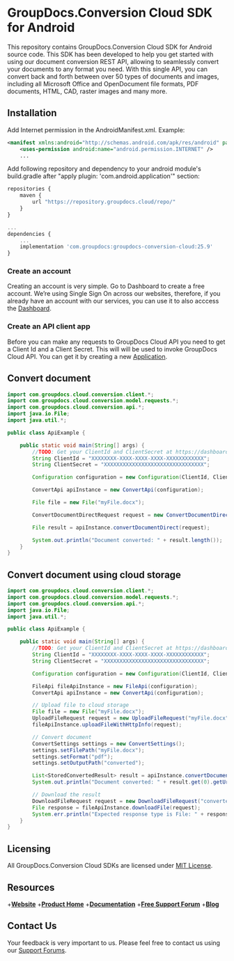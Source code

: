 # GroupDocs.Conversion Cloud SDK for Android

This repository contains GroupDocs.Conversion Cloud SDK for Android source code. This SDK has been developed to help you get started with using our document conversion REST API, allowing to seamlessly convert your documents to any format you need. With this single API, you can convert back and forth between over 50 types of documents and images, including all Microsoft Office and OpenDocument file formats, PDF documents, HTML, CAD, raster images and many more.

## Installation

Add Internet permission in the AndroidManifest.xml. Example:

```xml
<manifest xmlns:android="http://schemas.android.com/apk/res/android" package="<package name>">
    <uses-permission android:name="android.permission.INTERNET" />
    ...
```

Add following repository and dependency to your android module's build.gradle
after "apply plugin: 'com.android.application'" section:

```javascript
repositories {
    maven {
        url "https://repository.groupdocs.cloud/repo/"
    }
}

...
dependencies {
    ...
    implementation 'com.groupdocs:groupdocs-conversion-cloud:25.9'
}
```

### Create an account
Creating an account is very simple. Go to Dashboard to create a free account.
We’re using Single Sign On across our websites, therefore, if you already have an account with our services, you can use it to also acccess the [Dashboard](https://dashboard.groupdocs.cloud).

### Create an API client app
Before you can make any requests to GroupDocs Cloud API you need to get a Client Id and a Client Secret. This will will be used to invoke GroupDocs Cloud API. You can get it by creating a new [Application](https://dashboard.groupdocs.cloud/applicationsV).

## Convert document

```java
import com.groupdocs.cloud.conversion.client.*;
import com.groupdocs.cloud.conversion.model.requests.*;
import com.groupdocs.cloud.conversion.api.*;
import java.io.File;
import java.util.*;

public class ApiExample {

    public static void main(String[] args) {
        //TODO: Get your ClientId and ClientSecret at https://dashboard.groupdocs.cloud (free registration is required).
        String ClientId = "XXXXXXXX-XXXX-XXXX-XXXX-XXXXXXXXXXXX";
        String ClientSecret = "XXXXXXXXXXXXXXXXXXXXXXXXXXXXXXXX";

        Configuration configuration = new Configuration(ClientId, ClientSecret);

        ConvertApi apiInstance = new ConvertApi(configuration);

        File file = new File("myFile.docx");

        ConvertDocumentDirectRequest request = new ConvertDocumentDirectRequest("pdf", file, 1, 0, null, null);

        File result = apiInstance.convertDocumentDirect(request);

        System.out.println("Document converted: " + result.length());
    }
}
```

## Convert document using cloud storage

```java
import com.groupdocs.cloud.conversion.client.*;
import com.groupdocs.cloud.conversion.model.requests.*;
import com.groupdocs.cloud.conversion.api.*;
import java.io.File;
import java.util.*;

public class ApiExample {

    public static void main(String[] args) {
        //TODO: Get your ClientId and ClientSecret at https://dashboard.groupdocs.cloud (free registration is required).
        String ClientId = "XXXXXXXX-XXXX-XXXX-XXXX-XXXXXXXXXXXX";
        String ClientSecret = "XXXXXXXXXXXXXXXXXXXXXXXXXXXXXXXX";

        Configuration configuration = new Configuration(ClientId, ClientSecret);

        FileApi fileApiInstance = new FileApi(configuration);
        ConvertApi apiInstance = new ConvertApi(configuration);

        // Upload file to cloud storage
        File file = new File("myFile.docx");
        UploadFileRequest request = new UploadFileRequest("myFile.docx", file, null);
		fileApiInstance.uploadFileWithHttpInfo(request);

        // Convert document
        ConvertSettings settings = new ConvertSettings();
        settings.setFilePath("myFile.docx");
        settings.setFormat("pdf");			
		settings.setOutputPath("converted");

		List<StoredConvertedResult> result = apiInstance.convertDocument(new ConvertDocumentRequest(settings));
		System.out.println("Document converted: " + result.get(0).getUrl());

        // Download the result
        DownloadFileRequest request = new DownloadFileRequest("converted/myFile.pdf", null, null);
        File response = fileApiInstance.downloadFile(request);
        System.err.println("Expected response type is File: " + response.length());
    }
}
```

## Licensing

All GroupDocs.Conversion Cloud SDKs are licensed under [MIT License](LICENSE).

## Resources

+[**Website**](https://www.groupdocs.cloud)
+[**Product Home**](https://products.groupdocs.cloud/conversion)
+[**Documentation**](https://docs.groupdocs.cloud/conversion)
+[**Free Support Forum**](https://forum.groupdocs.cloud/c/conversion)
+[**Blog**](https://blog.groupdocs.cloud/category/conversion)

## Contact Us

Your feedback is very important to us. Please feel free to contact us using our [Support Forums](https://forum.groupdocs.cloud/c/conversion).
